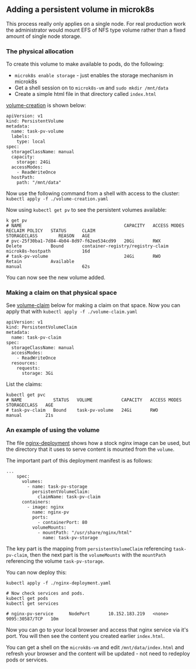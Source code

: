 ## Adding a persistent volume in microk8s
This process really only applies on a single node.
For real production work the administrator would mount EFS of NFS type volume rather than a fixed
amount of single node storage.

### The physical allocation
To create this volume to make available to pods, do the following:
- `microk8s enable storage` - just enables the storage mechanism in microk8s
- Get a shell session on to `microk8s-vm` and `sudo mkdir /mnt/data`
- Create a simple html file in that directory called `index.html`

[volume-creation](volume-creation.yaml) is shown below:

```
apiVersion: v1
kind: PersistentVolume
metadata:
  name: task-pv-volume
  labels:
    type: local
spec:
  storageClassName: manual
  capacity:
    storage: 24Gi
  accessModes:
    - ReadWriteOnce
  hostPath:
    path: "/mnt/data"
```

Now use the following command from a shell with access to the cluster:
`kubectl apply -f ./volume-creation.yaml`

Now using `kubectl get pv` to see the persistent volumes available:
```
k get pv
# NAME                                       CAPACITY   ACCESS MODES   RECLAIM POLICY   STATUS      CLAIM                               STORAGECLASS        REASON   AGE
# pvc-25f30ba1-7d84-4b04-8d97-f62ee534cd99   20Gi       RWX            Delete           Bound       container-registry/registry-claim   microk8s-hostpath            16d
# task-pv-volume                             24Gi       RWO            Retain           Available                                       manual                       62s
```

You can now see the new volume added.

### Making a claim on that physical space

See [volume-claim](volume-claim.yaml) below for making a claim on that space.
Now you can apply that with `kubectl apply -f ./volume-claim.yaml`

```
apiVersion: v1
kind: PersistentVolumeClaim
metadata:
  name: task-pv-claim
spec:
  storageClassName: manual
  accessModes:
    - ReadWriteOnce
  resources:
    requests:
      storage: 3Gi
```

List the claims:
```
kubectl get pvc
# NAME            STATUS   VOLUME           CAPACITY   ACCESS MODES   STORAGECLASS   AGE
# task-pv-claim   Bound    task-pv-volume   24Gi       RWO            manual         21s
```

### An example of using the volume
The file [nginx-deployment](nginx-deployment.yaml) shows how a stock nginx image can be
used, but the directory that it uses to serve content is mounted from the `volume`.

The important part of this deployment manifest is as follows:
```
...
    spec:
      volumes:
        - name: task-pv-storage
          persistentVolumeClaim:
            claimName: task-pv-claim
      containers:
        - image: nginx
          name: nginx-pv
          ports:
            - containerPort: 80
          volumeMounts:
            - mountPath: "/usr/share/nginx/html"
              name: task-pv-storage              
```

The key part is the mapping from `persistentVolumeClaim` referencing `task-pv-claim`, then the next part
is the `volumeMounts` with the `mountPath` referencing the volume `task-pv-storage`.

You can now deploy this:
```
kubectl apply -f ./nginx-deployment.yaml

# Now check services and pods.
kubectl get pods
kubectl get services

# nginx-pv-service      NodePort       10.152.183.219   <none>          9095:30587/TCP   10m
```

Now you can go to your local browser and access that nginx service via it's port.
You will then see the content you created earlier `index.html`.

You can get a shell on the `microk8s-vm` and edit `/mnt/data/index.html` and refresh your browser
and the content will be updated - not need to redeploy pods or services.